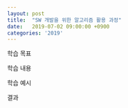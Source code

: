 ```yaml
---
layout: post
title:  "SW 개발을 위한 알고리즘 활용 과정"
date:   2019-07-02 09:00:00 +0900
categories: '2019'
---
```


학습 목표

학습 내용

학습 예시

결과